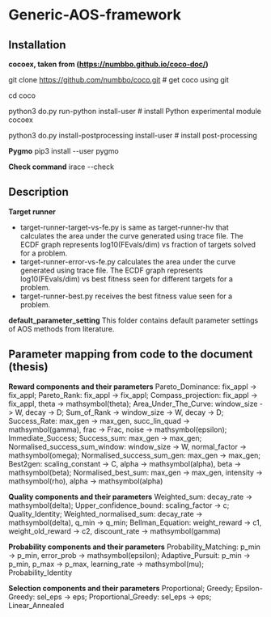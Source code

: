 # Generic-AOS-framework

## Installation

**cocoex, taken from (https://numbbo.github.io/coco-doc/)**

git clone https://github.com/numbbo/coco.git # get coco using git

cd coco

python3 do.py run-python install-user # install Python experimental module cocoex 

python3 do.py install-postprocessing install-user # install post-processing 

**Pygmo**
pip3 install --user pygmo

**Check command**
irace --check

## Description 
**Target runner**
- target-runner-target-vs-fe.py is same as target-runner-hv that calculates the area under the curve generated using trace file. The ECDF graph represents log10(FEvals/dim) vs fraction of targets solved for a problem. 
- target-runner-error-vs-fe.py calculates the area under the curve generated using trace file. The ECDF graph represents log10(FEvals/dim) vs best fitness seen for different targets for a problem. 
- target-runner-best.py receives the best fitness value seen for a problem. 

**default_parameter_setting**
This folder contains default parameter settings of AOS methods from literature.

<!--**exdata folder**
This folder has three subfolders in it: rand_1 (DE1), rand_2 (DE2), rand_best_2 (DE3) and current_rand_1 (DE4). Each of these folders have four folders with data generated by bbob and output. 
- DE*-T-fe: Contains the data for 24 bbob functions when run on DE with strategy represented by * (* can be 1,2,3,4). It has configuration for DE parameters found by target-runner-target-vs-fe.py.  
- DE*-E-fe: Contains the data for 24 bbob functions when run on DE with strategy represented by * (* can be 1,2,3,4). It has configuration for DE parameters found by target-runner-error-vs-fe.py.  
- DE*-B: Contains the data for 24 bbob functions when run on DE with strategy represented by * (* can be 1,2,3,4). It has configuration for DE parameters found by target-runner-best.py. 
- DE*-D: Contains the data for 24 bbob functions when run on DE with strategy represented by * (* can be 1,2,3,4). It has default configuration (FF=0.5, CR = 0.7 and NP = 300) for DE parameters. -->  

## Parameter mapping from code to the document (thesis)
**Reward components and their parameters**
Pareto_Dominance: fix_appl -> fix_appl;
Pareto_Rank: fix_appl -> fix_appl;
Compass_projection: fix_appl -> fix_appl, theta -> mathsymbol(theta);
Area_Under_The_Curve: window_size -> W, decay -> D;
Sum_of_Rank -> window_size -> W, decay -> D;
Success_Rate: max_gen -> max_gen, succ_lin_quad -> mathsymbol(gamma), frac -> Frac, noise -> mathsymbol(epsilon);
Immediate_Success;
Success_sum: max_gen -> max_gen;
Normalised_success_sum_window: window_size -> W, normal_factor -> mathsymbol(omega);
Normalised_success_sum_gen: max_gen -> max_gen;
Best2gen: scaling_constant -> C, alpha -> mathsymbol(alpha), beta -> mathsymbol(beta);
Normalised_best_sum: max_gen -> max_gen, intensity -> mathsymbol(rho), alpha -> mathsymbol(alpha)

**Quality components and their parameters**
Weighted_sum: decay_rate -> mathsymbol(delta);
Upper_confidence_bound: scaling_factor -> c;
Quality_Identity;
Weighted_normalised_sum: decay_rate -> mathsymbol(delta), q_min -> q_min;
Bellman_Equation: weight_reward -> c1, weight_old_reward -> c2, discount_rate -> mathsymbol(gamma)

**Probability components and their parameters**
Probability_Matching: p_min -> p_min, error_prob -> mathsymbol(epsilon);
Adaptive_Pursuit: p_min -> p_min, p_max -> p_max, learning_rate -> mathsymbol(mu);
Probability_Identity

**Selection components and their parameters**
Proportional; 
Greedy; 
Epsilon-Greedy: sel_eps -> eps;
Proportional_Greedy: sel_eps -> eps;
Linear_Annealed
